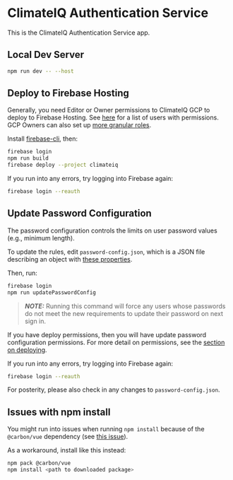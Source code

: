 # ClimateIQ Authentication Service

This is the ClimateIQ Authentication Service app.

## Local Dev Server

```bash
npm run dev -- --host
```

## Deploy to Firebase Hosting<a name="deploy"></a>

Generally, you need Editor or Owner permissions to ClimateIQ GCP to deploy to Firebase
Hosting. See [here](https://firebase.corp.google.com/project/climateiq/settings/iam) for
a list of users with permissions. GCP Owners can also set up
[more granular roles](https://firebase.google.com/docs/projects/iam/overview#roles).

Install
[firebase-cli](https://firebaseopensource.com/projects/firebase/firebase-tools/#installation),
then:

```bash
firebase login
npm run build
firebase deploy --project climateiq
```

If you run into any errors, try logging into Firebase again:

```bash
firebase login --reauth
```

## Update Password Configuration

The password configuration controls the limits on user password values (e.g., minimum
length).

To update the rules, edit `password-config.json`, which is a JSON file describing an
object with [these properties](https://firebase.google.com/docs/reference/admin/node/firebase-admin.auth.customstrengthoptionsconfig.md#customstrengthoptionsconfig_interface).

Then, run:

```bash
firebase login
npm run updatePasswordConfig
```

> **_NOTE:_** Running this command will force any users whose passwords do not meet the
> new requirements to update their password on next sign in.

If you have deploy permissions, then you will have update password configuration
permissions. For more detail on permissions, see the [section on deploying](#deploy).

If you run into any errors, try logging into Firebase again:

```bash
firebase login --reauth
```

For posterity, please also check in any changes to `password-config.json`.

## Issues with npm install

You might run into issues when running `npm install` because of the `@carbon/vue`
dependency (see [this
issue](https://github.com/carbon-design-system/carbon-components-vue/issues/1576)).

As a workaround, install like this instead:

```bash
npm pack @carbon/vue
npm install <path to downloaded package>
```
